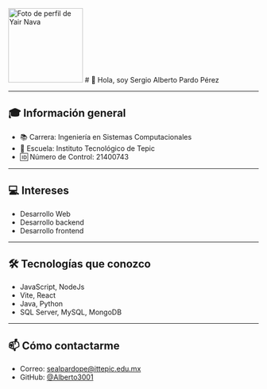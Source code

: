 <img src="https://avatars.githubusercontent.com/u/164229629" width="150" alt="Foto de perfil de Yair Nava" />
# 👋 Hola, soy Sergio Alberto Pardo Pérez

---

## 🎓 Información general
* 📚 Carrera: Ingeniería en Sistemas Computacionales
* 🏫 Escuela: Instituto Tecnológico de Tepic
* 🆔 Número de Control: 21400743

---

## 💻 Intereses
* Desarrollo Web
* Desarrollo backend
* Desarrollo frontend

---

## 🛠 Tecnologías que conozco
* JavaScript, NodeJs
* Vite, React
* Java, Python
* SQL Server, MySQL, MongoDB

---

## 📫 Cómo contactarme
* Correo: sealpardope@ittepic.edu.mx
* GitHub: [@Alberto3001](https://github.com/Alberto3001)